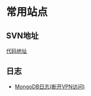 # 常用站点

## SVN地址
[代码地址](http://114.247.139.178:8088/wiki/doku.php?id=svn_rule)

## 日志
- [MongoDB日志(断开VPN访问)](https://spareintranet.tkeasia.com/general/tke_cma_mongodb_search.php)
